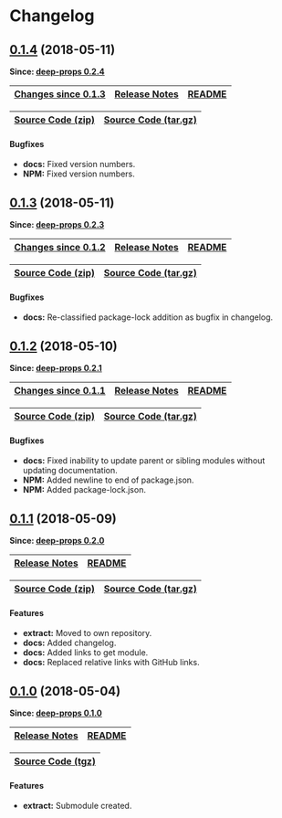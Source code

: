 Changelog
=========

<a name="0.1.4"></a>
## [0.1.4](https://github.com/jpcx/deep-props.extract/tree/0.1.4) (2018-05-11)

__Since: [deep-props 0.2.4](https://github.com/jpcx/deep-props/blob/master/CHANGELOG.md#0.2.4)__

| __[Changes since 0.1.3](https://github.com/jpcx/deep-props.extract/compare/0.1.3...0.1.4)__ | [Release Notes](https://github.com/jpcx/deep-props.extract/releases/tag/0.1.4) | [README](https://github.com/jpcx/deep-props.extract/tree/0.1.4/README.md) |
| --- | --- | --- |

| [Source Code (zip)](https://github.com/jpcx/deep-props.extract/archive/0.1.4.zip) | [Source Code (tar.gz)](https://github.com/jpcx/deep-props.extract/archive/0.1.4.tar.gz) |
| --- | --- |

#### Bugfixes
  + __docs:__ Fixed version numbers.
  + __NPM:__ Fixed version numbers.

<a name="0.1.3"></a>
## [0.1.3](https://github.com/jpcx/deep-props.extract/tree/0.1.3) (2018-05-11)

__Since: [deep-props 0.2.3](https://github.com/jpcx/deep-props/blob/master/CHANGELOG.md#0.2.3)__

| __[Changes since 0.1.2](https://github.com/jpcx/deep-props.extract/compare/0.1.2...0.1.3)__ | [Release Notes](https://github.com/jpcx/deep-props.extract/releases/tag/0.1.3) | [README](https://github.com/jpcx/deep-props.extract/tree/0.1.3/README.md) |
| --- | --- | --- |

| [Source Code (zip)](https://github.com/jpcx/deep-props.extract/archive/0.1.3.zip) | [Source Code (tar.gz)](https://github.com/jpcx/deep-props.extract/archive/0.1.3.tar.gz) |
| --- | --- |

#### Bugfixes
  + __docs:__ Re-classified package-lock addition as bugfix in changelog.

<a name="0.1.2"></a>
## [0.1.2](https://github.com/jpcx/deep-props.extract/tree/0.1.2) (2018-05-10)

__Since: [deep-props 0.2.1](https://github.com/jpcx/deep-props/blob/master/CHANGELOG.md#0.2.1)__

| __[Changes since 0.1.1](https://github.com/jpcx/deep-props.extract/compare/0.1.1...0.1.2)__ | [Release Notes](https://github.com/jpcx/deep-props.extract/releases/tag/0.1.2) | [README](https://github.com/jpcx/deep-props.extract/tree/0.1.2/README.md) |
| --- | --- | --- |

| [Source Code (zip)](https://github.com/jpcx/deep-props.extract/archive/0.1.2.zip) | [Source Code (tar.gz)](https://github.com/jpcx/deep-props.extract/archive/0.1.2.tar.gz) |
| --- | --- |

#### Bugfixes
  + __docs:__ Fixed inability to update parent or sibling modules without updating documentation.
  + __NPM:__ Added newline to end of package.json.
  + __NPM:__ Added package-lock.json.

<a name="0.1.1"></a>
## [0.1.1](https://github.com/jpcx/deep-props.extract/tree/0.1.1) (2018-05-09)

__Since: [deep-props 0.2.0](https://github.com/jpcx/deep-props/blob/master/CHANGELOG.md#0.2.0)__

| [Release Notes](https://github.com/jpcx/deep-props.extract/releases/tag/0.1.1) | [README](https://github.com/jpcx/deep-props.extract/blob/0.1.1/README.md) |
| --- | --- |

| [Source Code (zip)](https://github.com/jpcx/deep-props.extract/archive/0.1.1.zip) | [Source Code (tar.gz)](https://github.com/jpcx/deep-props.extract/archive/0.1.1.tar.gz) |
| --- | --- |

#### Features
  + __extract:__ Moved to own repository.
  + __docs:__ Added changelog.
  + __docs:__ Added links to get module.
  + __docs:__ Replaced relative links with GitHub links.

<a name="0.1.0"></a>
## [0.1.0](https://github.com/jpcx/deep-props/blob/0.1.0/libs/extract) (2018-05-04)

__Since: [deep-props 0.1.0](https://github.com/jpcx/deep-props/blob/master/CHANGELOG.md#0.1.0)__

| [Release Notes](https://github.com/jpcx/deep-props/releases/tag/0.1.0) | [README](https://github.com/jpcx/deep-props/blob/0.1.0/libs/extract/README.md)
| --- | --- |

| [Source Code (tgz)](https://registry.npmjs.org/deep-props.extract/-/deep-props.extract-0.1.0.tgz) |
| --- |

#### Features
  + __extract:__ Submodule created.